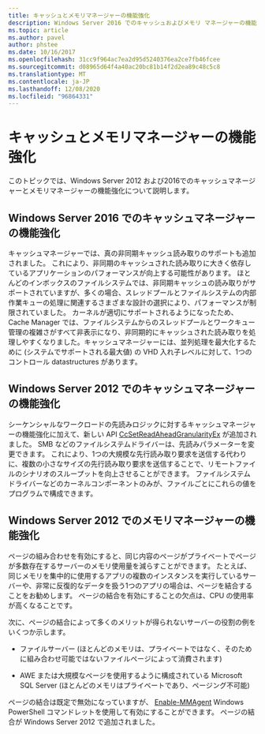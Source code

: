 ```yaml
---
title: キャッシュとメモリマネージャーの機能強化
description: Windows Server 2016 でのキャッシュおよびメモリ マネージャーの機能強化
ms.topic: article
ms.author: pavel
author: phstee
ms.date: 10/16/2017
ms.openlocfilehash: 31cc9f964ac7ea2d95d5240376ea2ce7fb46fcee
ms.sourcegitcommit: d08965d64f4a40ac20bc81b14f2d2ea89c48c5c8
ms.translationtype: MT
ms.contentlocale: ja-JP
ms.lasthandoff: 12/08/2020
ms.locfileid: "96864331"
---
```

# <a name="cache-and-memory-manager-improvements"></a>キャッシュとメモリマネージャーの機能強化

このトピックでは、Windows Server 2012 および2016でのキャッシュマネージャーとメモリマネージャーの機能強化について説明します。

## <a name="cache-manager-improvements-in-windows-server-2016"></a>Windows Server 2016 でのキャッシュマネージャーの機能強化
キャッシュマネージャーでは、真の非同期キャッシュ読み取りのサポートも追加されました。
これにより、非同期のキャッシュされた読み取りに大きく依存しているアプリケーションのパフォーマンスが向上する可能性があります。  ほとんどのインボックスのファイルシステムでは、非同期キャッシュの読み取りがサポートされていますが、多くの場合、スレッドプールとファイルシステムの内部作業キューの処理に関連するさまざまな設計の選択により、パフォーマンスが制限されていました。  カーネルが適切にサポートされるようになったため、Cache Manager では、ファイルシステムからのスレッドプールとワークキュー管理の複雑さがすべて非表示になり、非同期的にキャッシュされた読み取りを処理しやすくなりました。キャッシュマネージャーには、並列処理を最大化するために (システムでサポートされる最大値) の VHD 入れ子レベルに対して、1つのコントロール datastructures があります。


## <a name="cache-manager-improvements-in-windows-server-2012"></a>Windows Server 2012 でのキャッシュマネージャーの機能強化
シーケンシャルなワークロードの先読みロジックに対するキャッシュマネージャーの機能強化に加えて、新しい API [CcSetReadAheadGranularityEx](/windows-hardware/drivers/ifs/ccsetreadaheadgranularityex) が追加されました。 SMB などのファイルシステムドライバーは、先読みパラメーターを変更できます。 これにより、1つの大規模な先行読み取り要求を送信する代わりに、複数の小さなサイズの先行読み取り要求を送信することで、リモートファイルのシナリオのスループットを向上させることができます。 ファイルシステムドライバーなどのカーネルコンポーネントのみが、ファイルごとにこれらの値をプログラムで構成できます。

## <a name="memory-manager-improvements-in-windows-server-2012"></a>Windows Server 2012 でのメモリマネージャーの機能強化
ページの組み合わせを有効にすると、同じ内容のページがプライベートでページが多数存在するサーバーのメモリ使用量を減らすことができます。 たとえば、同じメモリを集中的に使用するアプリの複数のインスタンスを実行しているサーバーや、非常に反復的なデータを扱う1つのアプリの場合は、ページを結合することをお勧めします。 ページの結合を有効にすることの欠点は、CPU の使用率が高くなることです。

次に、ページの結合によって多くのメリットが得られないサーバーの役割の例をいくつか示します。

-   ファイルサーバー (ほとんどのメモリは、プライベートではなく、そのために組み合わせ可能ではないファイルページによって消費されます)

-   AWE または大規模なページを使用するように構成されている Microsoft SQL Server (ほとんどのメモリはプライベートであり、ページング不可能)

ページの結合は既定で無効になっていますが、 [Enable-MMAgent](/powershell/module/mmagent/enable-mmagent) Windows PowerShell コマンドレットを使用して有効にすることができます。 ページの結合が Windows Server 2012 で追加されました。
